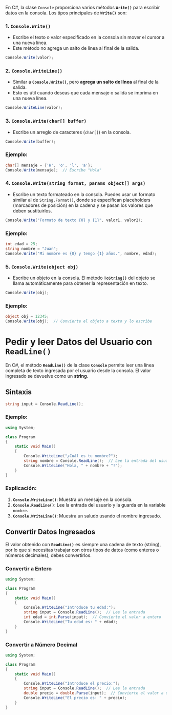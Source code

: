 En C#, la clase `Console` proporciona varios métodos **`Write()`** para escribir datos en la consola. Los tipos principales de **`Write()`** son:

### 1. **`Console.Write()`**

- Escribe el texto o valor especificado en la consola sin mover el cursor a una nueva línea.
- Este método no agrega un salto de línea al final de la salida.

```csharp
Console.Write(valor);
```

### 2. **`Console.WriteLine()`**

- Similar a **`Console.Write()`**, pero **agrega un salto de línea** al final de la salida.
- Esto es útil cuando deseas que cada mensaje o salida se imprima en una nueva línea.

```csharp
Console.WriteLine(valor);
```

### 3. **`Console.Write(char[] buffer)`**

- Escribe un arreglo de caracteres (`char[]`) en la consola.

```csharp
Console.Write(buffer);
```

### Ejemplo:

```csharp
char[] mensaje = {'H', 'o', 'l', 'a'};
Console.Write(mensaje);  // Escribe "Hola"
```

### 4. **`Console.Write(string format, params object[] args)`**

- Escribe un texto formateado en la consola. Puedes usar un formato similar al de `String.Format()`, donde se especifican placeholders (marcadores de posición) en la cadena y se pasan los valores que deben sustituirlos.

```csharp
Console.Write("Formato de texto {0} y {1}", valor1, valor2);
```

### Ejemplo:

```csharp
int edad = 25;
string nombre = "Juan";
Console.Write("Mi nombre es {0} y tengo {1} años.", nombre, edad);
```

### 5. **`Console.Write(object obj)`**

- Escribe un objeto en la consola. El método **`ToString()`** del objeto se llama automáticamente para obtener la representación en texto.

```csharp
Console.Write(obj);
```

### Ejemplo:

```csharp
object obj = 12345;
Console.Write(obj);  // Convierte el objeto a texto y lo escribe
```


# Pedir y leer Datos del Usuario con `ReadLine()`

En C#, el método **`ReadLine()`** de la clase **`Console`** permite leer una línea completa de texto ingresada por el usuario desde la consola. El valor ingresado se devuelve como un **string**.

## Sintaxis

```csharp
string input = Console.ReadLine();
```

### Ejemplo:

```csharp
using System;

class Program
{
    static void Main()
    {
        Console.WriteLine("¿Cuál es tu nombre?");
        string nombre = Console.ReadLine();  // Lee la entrada del usuario
        Console.WriteLine("Hola, " + nombre + "!");
    }
}
```

### Explicación:

1. **`Console.WriteLine()`**: Muestra un mensaje en la consola.
2. **`Console.ReadLine()`**: Lee la entrada del usuario y la guarda en la variable `nombre`.
3. **`Console.WriteLine()`**: Muestra un saludo usando el nombre ingresado.

## Convertir Datos Ingresados

El valor obtenido con **`ReadLine()`** es siempre una cadena de texto (string), por lo que si necesitas trabajar con otros tipos de datos (como enteros o números decimales), debes convertirlos.

### Convertir a Entero

```csharp
using System;

class Program
{
    static void Main()
    {
        Console.WriteLine("Introduce tu edad:");
        string input = Console.ReadLine();  // Lee la entrada
        int edad = int.Parse(input);  // Convierte el valor a entero
        Console.WriteLine("Tu edad es: " + edad);
    }
}
```

### Convertir a Número Decimal

```csharp
using System;

class Program
{
    static void Main()
    {
        Console.WriteLine("Introduce el precio:");
        string input = Console.ReadLine();  // Lee la entrada
        double precio = double.Parse(input);  // Convierte el valor a decimal
        Console.WriteLine("El precio es: " + precio);
    }
}
```
